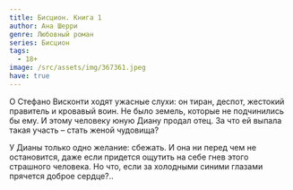 ```yaml
---
title: Бисцион. Книга 1
author: Ана Шерри
genre: Любовный роман
series: Бисцион
tags:
  - 18+
image: /src/assets/img/367361.jpeg
have: true
---
```

О Стефано Висконти ходят ужасные слухи: он тиран, деспот, жестокий правитель и кровавый воин. Не было земель, которые не подчинились бы ему. И этому человеку юную Диану продал отец. За что ей выпала такая участь – стать женой чудовища?

У Дианы только одно желание: сбежать. И она ни перед чем не остановится, даже если придется ощутить на себе гнев этого страшного человека. Но что, если за холодными синими глазами прячется доброе сердце?..
